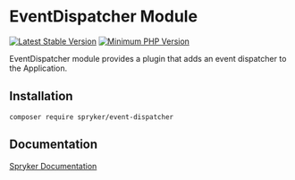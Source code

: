 # EventDispatcher Module
[![Latest Stable Version](https://poser.pugx.org/spryker/event-dispatcher/v/stable.svg)](https://packagist.org/packages/spryker/event-dispatcher)
[![Minimum PHP Version](https://img.shields.io/badge/php-%3E%3D%208.0-8892BF.svg)](https://php.net/)

EventDispatcher module provides a plugin that adds an event dispatcher to the Application.

## Installation

```
composer require spryker/event-dispatcher
```

## Documentation

[Spryker Documentation](https://docs.spryker.com)
